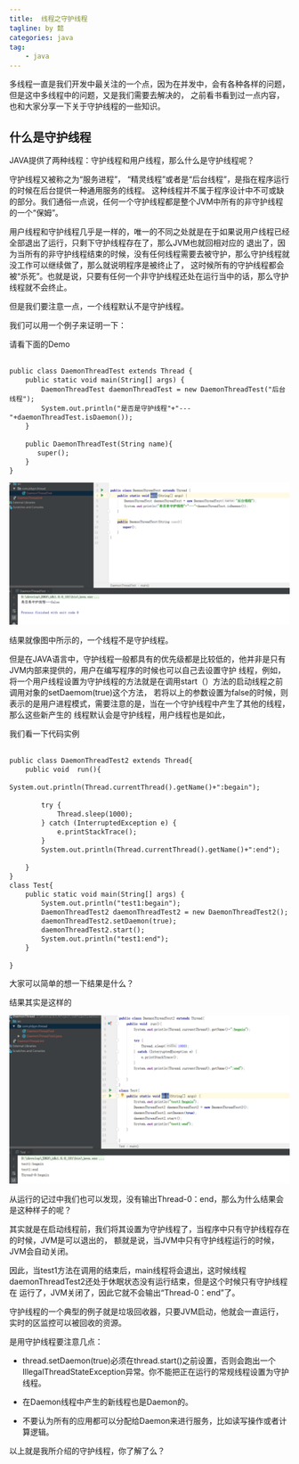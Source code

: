 ```yaml
---
title:  线程之守护线程
tagline: by 懿
categories: java
tag: 
    - java
---
```


多线程一直是我们开发中最关注的一个点，因为在并发中，会有各种各样的问题，但是这中多线程中的问题，又是我们需要去解决的，
之前看书看到过一点内容，也和大家分享一下关于守护线程的一些知识。
<!--more-->

## 什么是守护线程

JAVA提供了两种线程：守护线程和用户线程，那么什么是守护线程呢？

守护线程又被称之为“服务进程”， “精灵线程”或者是“后台线程”，是指在程序运行的时候在后台提供一种通用服务的线程。
这种线程并不属于程序设计中不可或缺的部分。我们通俗一点说，任何一个守护线程都是整个JVM中所有的非守护线程的一个“保姆”。

用户线程和守护线程几乎是一样的，唯一的不同之处就是在于如果说用户线程已经全部退出了运行，只剩下守护线程存在了，那么JVM也就回相对应的
退出了，因为当所有的非守护线程结束的时候，没有任何线程需要去被守护，那么守护线程就没工作可以继续做了，那么就说明程序是被终止了，
这时候所有的守护线程都会被“杀死”。也就是说，只要有任何一个非守护线程还处在运行当中的话，那么守护线程就不会终止。

但是我们要注意一点，一个线程默认不是守护线程。

我们可以用一个例子来证明一下：

请看下面的Demo

```

public class DaemonThreadTest extends Thread {
    public static void main(String[] args) {
        DaemonThreadTest daemonThreadTest = new DaemonThreadTest("后台线程");
        System.out.println("是否是守护线程"+"---"+daemonThreadTest.isDaemon());
    }

    public DaemonThreadTest(String name){
       super();
    }
}

```

![](/assets/images/2019/java/image_yi/06-03/1.jpg)

结果就像图中所示的，一个线程不是守护线程。

但是在JAVA语言中，守护线程一般都具有的优先级都是比较低的，他并非是只有JVM内部来提供的，用户在编写程序的时候也可以自己去设置守护
线程，例如，将一个用户线程设置为守护线程的方法就是在调用start（）方法的启动线程之前调用对象的setDaemom(true)这个方法，
若将以上的参数设置为false的时候，则表示的是用户进程模式，需要注意的是，当在一个守护线程中产生了其他的线程，那么这些新产生的
线程默认会是守护线程，用户线程也是如此，

我们看一下代码实例

```

public class DaemonThreadTest2 extends Thread{
    public void  run(){
        System.out.println(Thread.currentThread().getName()+":begain");

        try {
            Thread.sleep(1000);
        } catch (InterruptedException e) {
            e.printStackTrace();
        }
        System.out.println(Thread.currentThread().getName()+":end");

    }
}
class Test{
    public static void main(String[] args) {
        System.out.println("test1:begain");
        DaemonThreadTest2 daemonThreadTest2 = new DaemonThreadTest2();
        daemonThreadTest2.setDaemon(true);
        daemonThreadTest2.start();
        System.out.println("test1:end");
    }

}

```

大家可以简单的想一下结果是什么？

结果其实是这样的

![](/assets/images/2019/java/image_yi/06-03/2.jpg)

从运行的记过中我们也可以发现，没有输出Thread-0：end，那么为什么结果会是这种样子的呢？

其实就是在启动线程前，我们将其设置为守护线程了，当程序中只有守护线程存在的时候，JVM是可以退出的，
额就是说，当JVM中只有守护线程运行的时候，JVM会自动关闭。

因此，当test1方法在调用的结束后，main线程将会退出，这时候线程daemonThreadTest2还处于休眠状态没有运行结束，但是这个时候只有守护线程在
运行了，JVM关闭了，因此它就不会输出“Thread-0：end”了。

守护线程的一个典型的例子就是垃圾回收器，只要JVM启动，他就会一直运行，实时的区监控可以被回收的资源。

是用守护线程要注意几点：

- thread.setDaemon(true)必须在thread.start()之前设置，否则会跑出一个IllegalThreadStateException异常。你不能把正在运行的常规线程设置为守护线程。

- 在Daemon线程中产生的新线程也是Daemon的。

- 不要认为所有的应用都可以分配给Daemon来进行服务，比如读写操作或者计算逻辑。 


以上就是我所介绍的守护线程，你了解了么？



